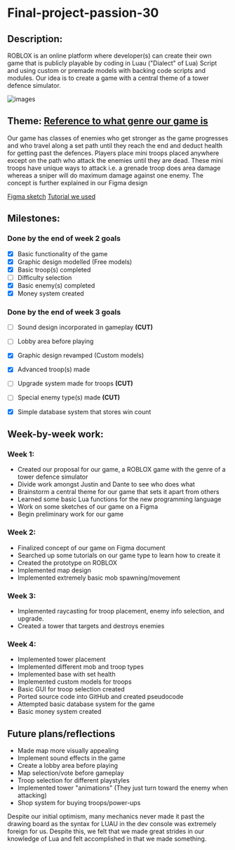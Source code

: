 # Final-project-passion-30

## Description: 

ROBLOX is an online platform where developer(s) can create their own game that is publicly playable by coding in Luau ("Dialect" of Lua) Script and using custom or premade models with backing code scripts and modules. Our idea is to create a game with a central theme of a tower defence simulator.

![images](https://devforum-uploads.s3.dualstack.us-east-2.amazonaws.com/uploads/original/4X/d/a/a/daa29e5cbfbb2782593d864b610e7294cd653262.png)

## Theme: [Reference to what genre our game is](https://en.wikipedia.org/wiki/Tower_defense)

Our game has classes of enemies who get stronger as the game progresses and who travel along a set path until they reach the end and deduct health for getting past the defences. Players place mini troops placed anywhere except on the path who attack the enemies until they are dead. These mini troops have unique ways to attack i.e. a grenade troop does area damage whereas a sniper will do maximum damage against one enemy. The concept is further explained in our Figma design

[Figma sketch](https://www.figma.com/design/6sJndmNCLdootVa2ORXTOx/Figma-basics?node-id=1669-162202&t=ZU76rB9vEwzVN5bx-1)
[Tutorial we used](https://www.youtube.com/playlist?list=PLtMUa6NlF10fEF1WOeDtuGcIn0RdUNL7c)

## Milestones:

 ### Done by the end of week 2 goals
- [x] Basic functionality of the game
- [x] Graphic design modelled (Free models)
- [x] Basic troop(s) completed 
- [ ] Difficulty selection
- [x] Basic enemy(s) completed
- [x] Money system created

### Done by the end of week 3 goals

- [ ]  Sound design incorporated in gameplay **(CUT)**
- [ ]  Lobby area before playing
- [x]  Graphic design revamped (Custom models)
- [x]  Advanced troop(s) made
- [ ]  Upgrade system made for troops **(CUT)**
- [ ]  Special enemy type(s) made  **(CUT)**
- [x]  Simple database system that stores win count



## Week-by-week work:

### Week 1:

- Created our proposal for our game, a ROBLOX game with the genre of a tower defence simulator
- Divide work amongst Justin and Dante to see who does what
- Brainstorm a central theme for our game that sets it apart from others
- Learned some basic Lua functions for the new programming language
- Work on some sketches of our game on a Figma 
- Begin preliminary work for our game

### Week 2:

- Finalized concept of our game on Figma document
- Searched up some tutorials on our game type to learn how to create it
- Created the prototype on ROBLOX
- Implemented map design
- Implemented extremely basic mob spawning/movement

### Week 3:

- Implemented raycasting for troop placement, enemy info selection, and upgrade.
- Created a tower that targets and destroys enemies

### Week 4:

- Implemented tower placement
- Implemented different mob and troop types
- Implemented base with set health
- Implemented custom models for troops
- Basic GUI for troop selection created
- Ported source code into GitHub and created pseudocode
- Attempted basic database system for the game
- Basic money system created

## Future plans/reflections

- Made map more visually appealing
- Implement sound effects in the game
- Create a lobby area before playing
- Map selection/vote before gameplay
- Troop selection for different playstyles
- Implemented tower "animations" (They just turn toward the enemy when attacking)
- Shop system for buying troops/power-ups

Despite our initial optimism, many mechanics never made it past the drawing board as the syntax for LUAU in the dev console was extremely foreign for us. Despite this, we felt that we made great strides in our knowledge of Lua and felt accomplished in that we made something.

